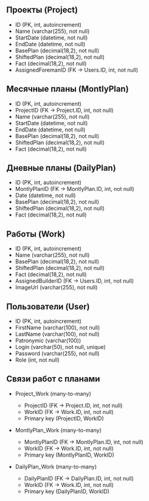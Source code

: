 Проекты (Project)
-----------------
- ID (PK, int, autoincrement)
- Name (varchar(255), not null)
- StartDate (datetime, not null)
- EndDate (datetime, not null)
- BasePlan (decimal(18,2), not null)
- ShiftedPlan (decimal(18,2), not null)
- Fact (decimal(18,2), not null)
- AssignedForemanID (FK → Users.ID, int, not null)

Месячные планы (MontlyPlan)
---------------------------
- ID (PK, int, autoincrement)
- ProjectID (FK → Project.ID, int, not null)
- Name (varchar(255), not null)
- StartDate (datetime, not null)
- EndDate (datetime, not null)
- BasePlan (decimal(18,2), not null)
- ShiftedPlan (decimal(18,2), not null)
- Fact (decimal(18,2), not null)

Дневные планы (DailyPlan)
-------------------------
- ID (PK, int, autoincrement)
- MontlyPlanID (FK → MontlyPlan.ID, int, not null)
- Date (datetime, not null)
- BasePlan (decimal(18,2), not null)
- ShiftedPlan (decimal(18,2), not null)
- Fact (decimal(18,2), not null)

Работы (Work)
-------------
- ID (PK, int, autoincrement)
- Name (varchar(255), not null)
- BasePlan (decimal(18,2), not null)
- ShiftedPlan (decimal(18,2), not null)
- Fact (decimal(18,2), not null)
- AssignedBuilderID (FK → Users.ID, int, not null)
- ImageUrl (varchar(255), not null)

Пользователи (User)
-------------------
- ID (PK, int, autoincrement)
- FirstName (varchar(100), not null)
- LastName (varchar(100), not null)
- Patronymic (varchar(100))
- Login (varchar(50), not null, unique)
- Password (varchar(255), not null)
- Role (int, not null)

Связи работ с планами
---------------------
- Project_Work (many-to-many)
  - ProjectID (FK → Project.ID, int, not null)
  - WorkID (FK → Work.ID, int, not null)
  - Primary key (ProjectID, WorkID)

- MontlyPlan_Work (many-to-many)
  - MontlyPlanID (FK → MontlyPlan.ID, int, not null)
  - WorkID (FK → Work.ID, int, not null)
  - Primary key (MontlyPlanID, WorkID)

- DailyPlan_Work (many-to-many)
  - DailyPlanID (FK → DailyPlan.ID, int, not null)
  - WorkID (FK → Work.ID, int, not null)
  - Primary key (DailyPlanID, WorkID)